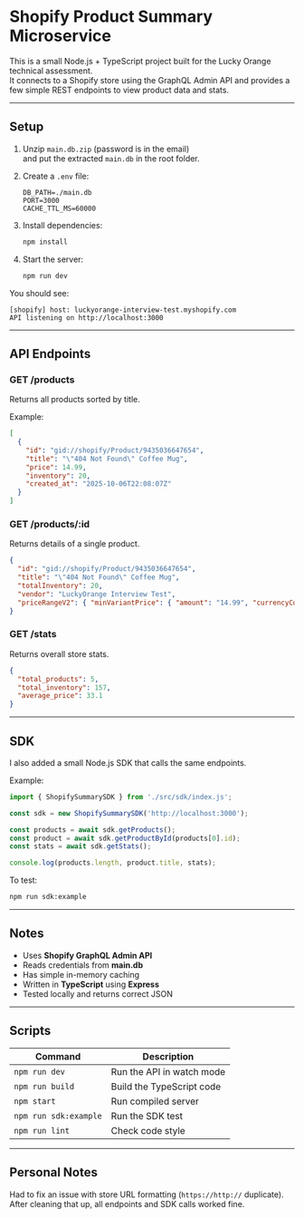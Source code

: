 # Shopify Product Summary Microservice

This is a small Node.js + TypeScript project built for the Lucky Orange technical assessment.  
It connects to a Shopify store using the GraphQL Admin API and provides a few simple REST endpoints to view product data and stats.

---

## Setup

1. Unzip `main.db.zip` (password is in the email)  
   and put the extracted `main.db` in the root folder.

2. Create a `.env` file:
   ```env
   DB_PATH=./main.db
   PORT=3000
   CACHE_TTL_MS=60000
   ```

3. Install dependencies:
   ```bash
   npm install
   ```

4. Start the server:
   ```bash
   npm run dev
   ```

You should see:
```
[shopify] host: luckyorange-interview-test.myshopify.com
API listening on http://localhost:3000
```

---

## API Endpoints

### GET /products
Returns all products sorted by title.

Example:
```json
[
  {
    "id": "gid://shopify/Product/9435036647654",
    "title": "\"404 Not Found\" Coffee Mug",
    "price": 14.99,
    "inventory": 20,
    "created_at": "2025-10-06T22:08:07Z"
  }
]
```

### GET /products/:id
Returns details of a single product.

```json
{
  "id": "gid://shopify/Product/9435036647654",
  "title": "\"404 Not Found\" Coffee Mug",
  "totalInventory": 20,
  "vendor": "LuckyOrange Interview Test",
  "priceRangeV2": { "minVariantPrice": { "amount": "14.99", "currencyCode": "USD" } }
}
```

### GET /stats
Returns overall store stats.
```json
{
  "total_products": 5,
  "total_inventory": 157,
  "average_price": 33.1
}
```

---

## SDK

I also added a small Node.js SDK that calls the same endpoints.

Example:
```ts
import { ShopifySummarySDK } from './src/sdk/index.js';

const sdk = new ShopifySummarySDK('http://localhost:3000');

const products = await sdk.getProducts();
const product = await sdk.getProductById(products[0].id);
const stats = await sdk.getStats();

console.log(products.length, product.title, stats);
```

To test:
```bash
npm run sdk:example
```

---

## Notes

- Uses **Shopify GraphQL Admin API**
- Reads credentials from **main.db**
- Has simple in-memory caching
- Written in **TypeScript** using **Express**
- Tested locally and returns correct JSON

---

## Scripts

| Command | Description |
|----------|-------------|
| `npm run dev` | Run the API in watch mode |
| `npm run build` | Build the TypeScript code |
| `npm start` | Run compiled server |
| `npm run sdk:example` | Run the SDK test |
| `npm run lint` | Check code style |

---

## Personal Notes

Had to fix an issue with store URL formatting (`https://http://` duplicate).  
After cleaning that up, all endpoints and SDK calls worked fine.
